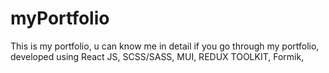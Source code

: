 # myPortfolio
This is my portfolio, u can know me in detail if you go through my portfolio, developed using React JS, SCSS/SASS, MUI, REDUX TOOLKIT, Formik,

